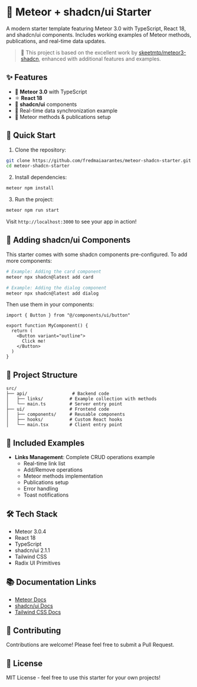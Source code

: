 # 🚀 Meteor + shadcn/ui Starter

A modern starter template featuring Meteor 3.0 with TypeScript, React 18, and shadcn/ui components. Includes working examples of Meteor methods, publications, and real-time data updates.

> 🙏 This project is based on the excellent work by [skeetmtp/meteor3-shadcn](https://github.com/skeetmtp/meteor3-shadcn), enhanced with additional features and examples.

## ✨ Features

- 🎯 **Meteor 3.0** with TypeScript
- ⚛️ **React 18** 
- 🎨 **shadcn/ui** components
- 🔄 Real-time data synchronization example
- 📡 Meteor methods & publications setup

## 🚦 Quick Start

1. Clone the repository:
```bash
git clone https://github.com/fredmaiaarantes/meteor-shadcn-starter.git
cd meteor-shadcn-starter
```

2. Install dependencies:
```bash
meteor npm install
```

3. Run the project:
```bash
meteor npm run start
```

Visit `http://localhost:3000` to see your app in action!

## 💅 Adding shadcn/ui Components

This starter comes with some shadcn components pre-configured. To add more components:

```bash
# Example: Adding the card component
meteor npx shadcn@latest add card

# Example: Adding the dialog component
meteor npx shadcn@latest add dialog
```

Then use them in your components:

```tsx
import { Button } from "@/components/ui/button"

export function MyComponent() {
  return (
    <Button variant="outline">
      Click me!
    </Button>
  )
}
```

## 📁 Project Structure

```
src/
├── api/                 # Backend code
│   ├── links/          # Example collection with methods
│   └── main.ts         # Server entry point
├── ui/                 # Frontend code
│   ├── components/     # Reusable components
│   ├── hooks/          # Custom React hooks
│   └── main.tsx        # Client entry point
```

## 🔨 Included Examples

- **Links Management**: Complete CRUD operations example
  - Real-time link list
  - Add/Remove operations
  - Meteor methods implementation
  - Publications setup
  - Error handling
  - Toast notifications

## 🛠️ Tech Stack

- Meteor 3.0.4
- React 18
- TypeScript
- shadcn/ui 2.1.1
- Tailwind CSS
- Radix UI Primitives

## 📚 Documentation Links

- [Meteor Docs](https://docs.meteor.com)
- [shadcn/ui Docs](https://ui.shadcn.com)
- [Tailwind CSS Docs](https://tailwindcss.com/docs)

## 🤝 Contributing

Contributions are welcome! Please feel free to submit a Pull Request.

## 📝 License

MIT License - feel free to use this starter for your own projects!
